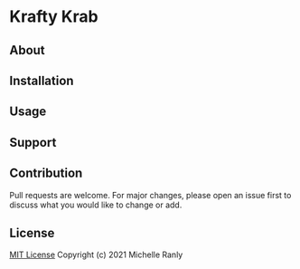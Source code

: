 # Krafty Krab
## About


## Installation


## Usage


## Support


## Contribution
Pull requests are welcome. For major changes, please open an issue first to discuss what you would like to change or add.

## License
[MIT License](https://choosealicense.com/licenses/mit/)
Copyright (c) 2021 Michelle Ranly